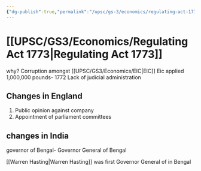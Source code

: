 ```yaml
---
{"dg-publish":true,"permalink":"/upsc/gs-3/economics/regulating-act-1773/","dgHomeLink":true,"dgPassFrontmatter":false}
---
```


# [[UPSC/GS3/Economics/Regulating Act 1773|Regulating Act 1773]]
why? Corruption amongst [[UPSC/GS3/Economics/EIC|EIC]]
Eic applied 1,000,000 pounds- 1772
Lack of judicial administration
 
## Changes in England
1. Public opinion against company
2. Appointment of parliament committees

## changes in India
governor of Bengal- Governor General of Bengal

[[Warren Hasting|Warren Hasting]] was first Governor General of in Bengal